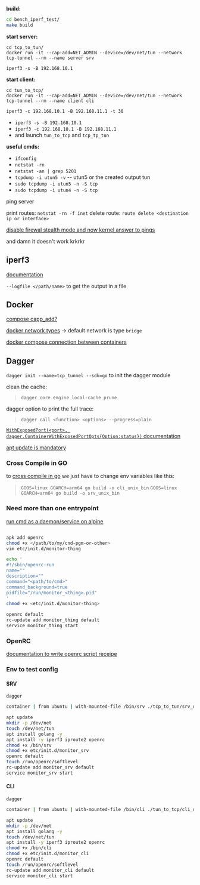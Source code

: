 
**build:**
``` bash
cd bench_iperf_test/
make build
```

**start server:**
```
cd tcp_to_tun/
docker run -it --cap-add=NET_ADMIN --device=/dev/net/tun --network tcp-tunnel --rm --name server srv
```
`iperf3 -s -B 192.168.10.1`

**start client:**
```
cd tun_to_tcp/
docker run -it --cap-add=NET_ADMIN --device=/dev/net/tun --network tcp-tunnel --rm --name client cli
```
`iperf3 -c 192.168.10.1 -B 192.168.11.1 -t 30`

- `iperf3 -s -B 192.168.10.1`
- `iperf3 -c 192.168.10.1 -B 192.168.11.1`
-  and launch `tun_to_tcp` and `tcp_tp_tun`

**useful cmds:**
- `ifconfig`
- `netstat -rn`
- `netstat -an | grep 5201`
- `tcpdump -i utun5 -v` -- utun5 or the created output tun
- `sudo tcpdump -i utun5 -n -S tcp`
- `sudo tcpdump -i utun4 -n -S tcp`

ping server

print routes:
`netstat -rn -f inet`
delete route:
`route delete <destination ip or interface>`

[disable firewal stealth mode and now kernel answer to pings](https://discussions.apple.com/thread/2639727?sortBy=rank)

and damn it doesn't work krkrkr

## iperf3

[documentation](https://iperf.fr/iperf-doc.php)

`--logfile </path/name>` to get the output in a file


## Docker

[compose capp_add?](https://forums.docker.com/t/docker-compose-order-of-cap-drop-and-cap-add/97136)

[docker network types](https://devopssec.fr/article/fonctionnement-manipulation-reseau-docker)
-> default network is type `bridge`

[docker compose connection between containers](https://stackoverflow.com/questions/65042615/docker-compose-connection-between-containers)



## Dagger

`dagger init --name=tcp_tunnel --sdk=go` to init the dagger module

clean the cache:
>`dagger core engine local-cache prune`

dagger option to print the full trace:
>`dagger call <function> <options> --progress=plain`

[`WithExposedPort(<port>, dagger.ContainerWithExposedPortOpts{Option:status})` documentation](https://docs.dagger.io/reference/typescript/api/client.gen/type-aliases/ContainerWithExposedPortOpts)

[apt update is mandatory](https://askubuntu.com/questions/337198/is-sudo-apt-get-update-mandatory-before-every-package-installation)

### Cross Compile in GO
to [cross compile in go](https://freshman.tech/snippets/go/cross-compile-go-programs/) we just have to change env variables like this:
>`GOOS=linux GOARCH=arm64 go build -o cli_unix_bin`
>`GOOS=linux GOARCH=arm64 go build -o srv_unix_bin`

### Need more than one entrypoint
[run cmd as a daemon/service on alpine](https://medium.com/@mfranzon/how-to-create-and-manage-a-service-in-an-alpine-linux-container-93a97d5dad80)

```sh

apk add openrc
chmod +x </path/to/my/cnd-pgm-or-other>
vim etc/init.d/monitor-thing

echo '
#!/sbin/openrc-run
name=""
description=""
command="<path/to/cmd>"
command_background=true
pidfile="/run/monitor_<thing>.pid"
'
chmod +x <etc/init.d/monitor-thing>

openrc default
rc-update add monitor_thing default
service monitor_thing start

```

### OpenRC
[documentation to write openrc script receipe](https://www.funtoo.org/Openrc)

### Env to test config

#### SRV

`dagger`
```sh
container | from ubuntu | with-mounted-file /bin/srv ./tcp_to_tun/srv_unix_bin | with-mounted-file /etc/init.d/monitor_srv ./.dagger/srv_as_daemon.conf | with-exposed-port 4663 | terminal
```
```sh
apt update
mkdir -p /dev/net
touch /dev/net/tun
apt install golang -y
apt install -y iperf3 iproute2 openrc
chmod +x /bin/srv
chmod +x etc/init.d/monitor_srv
openrc default
touch /run/openrc/softlevel
rc-update add monitor_srv default
service monitor_srv start

```


#### CLI

`dagger`
```sh
container | from ubuntu | with-mounted-file /bin/cli ./tun_to_tcp/cli_unix_bin | with-mounted-file /etc/init.d/monitor_cli ./.dagger/cli_as_daemon.conf | with-exposed-port 4663 | terminal
```
```sh
apt update
mkdir -p /dev/net
apt install golang -y
touch /dev/net/tun
apt install -y iperf3 iproute2 openrc
chmod +x /bin/cli
chmod +x etc/init.d/monitor_cli
openrc default
touch /run/openrc/softlevel
rc-update add monitor_cli default
service monitor_cli start

```
